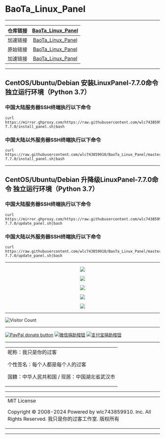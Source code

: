 # BaoTa_Linux_Panel

---

| 仓库链接 | [BaoTa_Linux_Panel](https://github.com/wlc743859910/BaoTa_Linux_Panel) |
| :------: | :----------------------------------------------------------: |
| 加速链接 | [BaoTa_Linux_Panel](https://github.ink/wlc743859910/BaoTa_Linux_Panel) |
| 原始链接 | [BaoTa_Linux_Panel](https://github.com/wlc743859910/BaoTa_Linux_Panel) |
| 加速链接 | [BaoTa_Linux_Panel](https://mirror.ghproxy.com/https://github.com/wlc743859910/BaoTa_Linux_Panel) |

---

## CentOS/Ubuntu/Debian 安装LinuxPanel-7.7.0命令 独立运行环境（Python 3.7）

### 中国大陆服务器SSH终端执行以下命令

```
curl https://mirror.ghproxy.com/https://raw.githubusercontent.com/wlc743859910/BaoTa_Linux_Panel/master/LinuxPanel-7.7.0/install_panel.sh|bash
```

### 中国大陆以外服务器SSH终端执行以下命令

```
curl https://raw.githubusercontent.com/wlc743859910/BaoTa_Linux_Panel/master/LinuxPanel-7.7.0/install_panel.sh|bash
```

---

## CentOS/Ubuntu/Debian 升降级LinuxPanel-7.7.0命令 独立运行环境（Python 3.7）

### 中国大陆服务器SSH终端执行以下命令

```
curl https://mirror.ghproxy.com/https://raw.githubusercontent.com/wlc743859910/BaoTa_Linux_Panel/master/LinuxPanel-7.7.0/update_panel.sh|bash
```

### 中国大陆以外服务器SSH终端执行以下命令

```
curl https://raw.githubusercontent.com/wlc743859910/BaoTa_Linux_Panel/master/LinuxPanel-7.7.0/update_panel.sh|bash
```

---

<p align="center">
  <img src="https://raw.github.ink/wlc743859910/BaoTa_Linux_Panel/master/img/1.webp">
</p>

<p align="center">
  <img src="https://raw.github.ink/wlc743859910/BaoTa_Linux_Panel/master/img/2.webp">
</p>

<p align="center">
  <img src="https://raw.github.ink/wlc743859910/BaoTa_Linux_Panel/master/img/3.webp">
</p>

<p align="center">
  <img src="https://raw.github.ink/wlc743859910/BaoTa_Linux_Panel/master/img/4.webp">
</p>

<p align="center">
  <img src="https://raw.github.ink/wlc743859910/BaoTa_Linux_Panel/master/img/5.webp">
</p>

---

![Visitor Count](https://profile-counter.glitch.me/{BaoTa_Linux_Panel}/count.svg)

---

[![PayPal donate button](https://img.shields.io/badge/PayPal-donate-green.svg)](https://paypal.me/)  [![微信捐助按钮](https://img.shields.io/badge/%E5%BE%AE%E4%BF%A1-%E5%90%91TA%E6%8D%90%E5%8A%A9-green.svg)](图片链接) [![支付宝捐助按钮](https://img.shields.io/badge/%E6%94%AF%E4%BB%98%E5%AE%9D-%E5%90%91TA%E6%8D%90%E5%8A%A9-green.svg)](图片链接)

---

<table>
    <tr>
        <td >
昵称：我只是你的过客

个性签名：每个人都是每个人的过客

国籍：中华人民共和国 / 现居：中国湖北省武汉市
        </center>
        </td>
    </tr>
</table>

---

<table>
    <tr>
        <td >
MIT License

Copyright © 2008-2024 Powered by wlc743859910. Inc. All Rights Reserved. 我只是你的过客工作室. 版权所有
        </center>
        </td>
    </tr>
</table>

---
